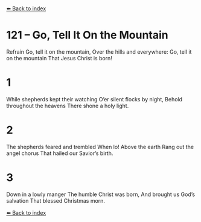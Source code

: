 [⬅️ Back to index](../README.md)

# 121 – Go, Tell It On the Mountain


Refrain
Go, tell it on the mountain,
Over the hills and everywhere:
Go, tell it on the mountain
That Jesus Christ is born!

# 1
While shepherds kept their watching
O’er silent flocks by night,
Behold throughout the heavens
There shone a holy light.

# 2
The shepherds feared and trembled
When lo! Above the earth
Rang out the angel chorus
That hailed our Savior’s birth.

# 3
Down in a lowly manger
The humble Christ was born,
And brought us God’s salvation
That blessed Christmas morn.

[⬅️ Back to index](../README.md)
